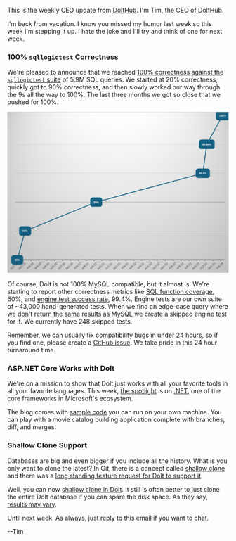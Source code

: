This is the weekly CEO update from [DoltHub](https://www.dolthub.com/). I'm Tim, the CEO of DoltHub. 

I'm back from vacation. I know you missed my humor last week so this week I'm stepping it up. I hate the joke and I'll try and think of one for next week.

### 100% `sqllogictest` Correctness

We're pleased to announce that we reached [100% correctness against the `sqllogictest` suite](https://docs.dolthub.com/sql-reference/benchmarks/correctness) of 5.9M SQL queries. We started at 20% correctness, quickly got to 90% correctness, and then slowly worked our way through the 9s all the way to 100%. The last three months we got so close that we pushed for 100%.

![100% Correctness](../images/correctness-percentage-chart.png)

Of course, Dolt is not 100% MySQL compatible, but it almost is. We're starting to report other correctness metrics like [SQL function coverage](https://docs.dolthub.com/sql-reference/benchmarks/correctness#function-coverage), 60%, and [engine test success rate](https://docs.dolthub.com/sql-reference/benchmarks/correctness#skipped-engine-tests), 99.4%. Engine tests are our own suite of ~43,000 hand-generated tests. When we find an edge-case query where we don't return the same results as MySQL we create a skipped engine test for it. We currently have 248 skipped tests.

Remember, we can usually fix compatibility bugs in under 24 hours, so if you find one, please create a [GitHub issue](https://github.com/dolthub/dolt/issues). We take pride in this 24 hour turnaround time.

### ASP.NET Core Works with Dolt

We're on a mission to show that Dolt just works with all your favorite tools in all your favorite languages. This week, [the spotlight](https://www.dolthub.com/blog/2024-02-28-works-with-dolt-dotnet-webapp/) is on [.NET](https://dotnet.microsoft.com/en-us/), one of the core frameworks in Microsoft's ecosystem. 

The blog comes with [sample code](https://github.com/dolthub/dolt-dotnet-webapp-sample) you can run on your own machine. You can play with a movie catalog building application complete with branches, diff, and merges.

### Shallow Clone Support

Databases are big and even bigger if you include all the history. What is you only want to clone the latest? In Git, there is a concept called [shallow clone](https://git-scm.com/docs/git-clone#Documentation/git-clone.txt---depthltdepthgt) and there was a [long standing feature request for Dolt to support it](https://github.com/dolthub/dolt/issues/3403). 

Well, you can now [shallow clone in Dolt](https://www.dolthub.com/blog/2024-02-21-shallow-clone/). It still is often better to just clone the entire Dolt database if you can spare the disk space. As they say, [results may vary](https://www.dolthub.com/blog/2024-02-21-shallow-clone/#results).

Until next week. As always, just reply to this email if you want to chat.

--Tim